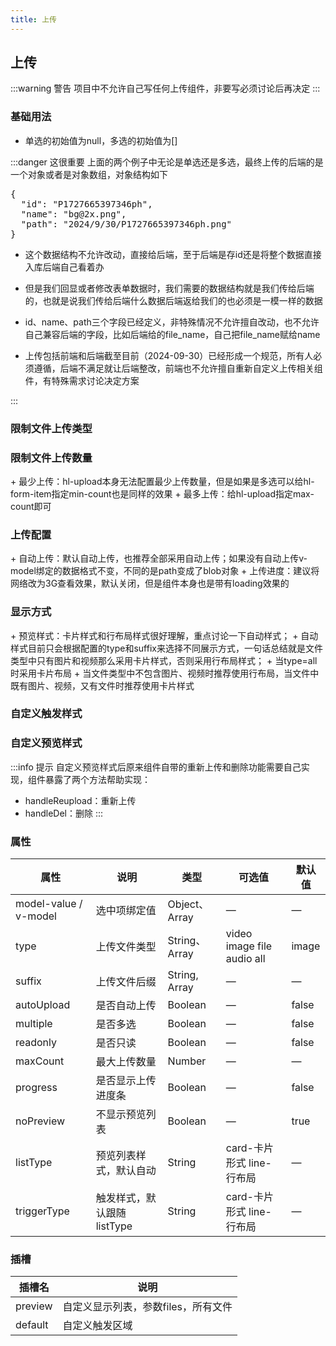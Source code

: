 ```yaml
---
title: 上传
---
```


## 上传

:::warning 警告
项目中不允许自己写任何上传组件，非要写必须讨论后再决定
:::

### 基础用法

<hl-demo-upload />

- 单选的初始值为null，多选的初始值为[]

:::danger 这很重要
上面的两个例子中无论是单选还是多选，最终上传的后端的是一个对象或者是对象数组，对象结构如下

<pre>
{
  "id": "P1727665397346ph",
  "name": "bg@2x.png",
  "path": "2024/9/30/P1727665397346ph.png"
}
</pre>

- 这个数据结构不允许改动，直接给后端，至于后端是存id还是将整个数据直接入库后端自己看着办<br/>

- 但是我们回显或者修改表单数据时，我们需要的数据结构就是我们传给后端的，也就是说我们传给后端什么数据后端返给我们的也必须是一模一样的数据<br/>

- id、name、path三个字段已经定义，非特殊情况不允许擅自改动，也不允许自己兼容后端的字段，比如后端给的file_name，自己把file_name赋给name<br/>

- 上传包括前端和后端截至目前（2024-09-30）已经形成一个规范，所有人必须遵循，后端不满足就让后端整改，前端也不允许擅自重新自定义上传相关组件，有特殊需求讨论决定方案

:::

### 限制文件上传类型

<hl-demo-upload-type/>

### 限制文件上传数量

<hl-demo-upload-count/>
+ 最少上传：hl-upload本身无法配置最少上传数量，但是如果是多选可以给hl-form-item指定min-count也是同样的效果
+ 最多上传：给hl-upload指定max-count即可

### 上传配置

<hl-demo-upload-auto/>
+ 自动上传：默认自动上传，也推荐全部采用自动上传；如果没有自动上传v-model绑定的数据格式不变，不同的是path变成了blob对象
+ 上传进度：建议将网络改为3G查看效果，默认关闭，但是组件本身也是带有loading效果的

### 显示方式

<hl-demo-upload-style/>
+ 预览样式：卡片样式和行布局样式很好理解，重点讨论一下自动样式；
  + 自动样式目前只会根据配置的type和suffix来选择不同展示方式，一句话总结就是文件类型中只有图片和视频那么采用卡片样式，否则采用行布局样式；
  + 当type=all时采用卡片布局
  + 当文件类型中不包含图片、视频时推荐使用行布局，当文件中既有图片、视频，又有文件时推荐使用卡片样式

### 自定义触发样式

<hl-demo-upload-custom-trigger/>

### 自定义预览样式

<hl-demo-upload-preview/>

:::info 提示
自定义预览样式后原来组件自带的重新上传和删除功能需要自己实现，组件暴露了两个方法帮助实现：

- handleReupload：重新上传
- handleDel：删除
  :::

### 属性

| 属性                  | 说明                       | 类型           | 可选值                     | 默认值 |
| --------------------- | -------------------------- | -------------- | -------------------------- | ------ |
| model-value / v-model | 选中项绑定值               | Object、Array  | —                          | —      |
| type                  | 上传文件类型               | String、 Array | video image file audio all | image  |
| suffix                | 上传文件后缀               | String, Array  | —                          | —      |
| autoUpload            | 是否自动上传               | Boolean        | —                          | false  |
| multiple              | 是否多选                   | Boolean        | —                          | false  |
| readonly              | 是否只读                   | Boolean        | —                          | false  |
| maxCount              | 最大上传数量               | Number         | —                          | —      |
| progress              | 是否显示上传进度条         | Boolean        | —                          | false  |
| noPreview             | 不显示预览列表             | Boolean        | —                          | true   |
| listType              | 预览列表样式，默认自动     | String         | card-卡片形式 line-行布局  | —      |
| triggerType           | 触发样式，默认跟随listType | String         | card-卡片形式 line-行布局  | —      |

### 插槽

| 插槽名  | 说明                                |
| ------- | ----------------------------------- |
| preview | 自定义显示列表，参数files，所有文件 |
| default | 自定义触发区域                      |
